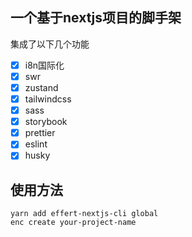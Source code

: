 ## 一个基于nextjs项目的脚手架
集成了以下几个功能
- [x] i8n国际化
- [x] swr
- [x] zustand
- [x] tailwindcss
- [x] sass
- [x] storybook
- [x] prettier
- [x] eslint
- [x] husky

## 使用方法
```
yarn add effert-nextjs-cli global
enc create your-project-name
```